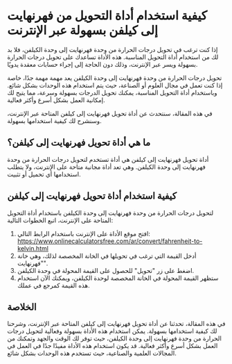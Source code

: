 كيفية استخدام أداة التحويل من فهرنهايت إلى كيلفن بسهولة عبر الإنترنت
====================================================================

إذا كنت ترغب في تحويل درجات الحرارة من وحدة فهرنهايت إلى وحدة الكيلفن، فلا بد لك من استخدام أداة التحويل المناسبة. هذه الأداة تساعدك على تحويل درجات الحرارة بسهولة ويسر عبر الإنترنت، وذلك دون الحاجة إلى إجراء حسابات معقدة يدويًا.

تحويل درجات الحرارة من وحدة فهرنهايت إلى وحدة الكيلفن يعد مهمة مهمة جدًا، خاصة إذا كنت تعمل في مجال العلوم أو الصناعة، حيث يتم استخدام هذه الوحدات بشكل شائع. وباستخدام أداة التحويل المناسبة، يمكنك تحويل الدرجات بسهولة وسرعة، مما يتيح لك إمكانية العمل بشكل أسرع وأكثر فعالية.

في هذه المقالة، سنتحدث عن أداة تحويل فهرنهايت إلى كيلفن المتاحة عبر الإنترنت، وسنشرح لك كيفية استخدامها بسهولة.

 ما هي أداة تحويل فهرنهايت إلى كيلفن؟ 
--------------------------------------

أداة تحويل فهرنهايت إلى كيلفن هي أداة تستخدم لتحويل درجات الحرارة من وحدة فهرنهايت إلى وحدة الكيلفن. وهي تعد أداة مجانية متاحة على الإنترنت، ولا يتطلب استخدامها أي تحميل أو تثبيت.

 كيفية استخدام أداة تحويل فهرنهايت إلى كيلفن 
---------------------------------------------

لتحويل درجات الحرارة من وحدة فهرنهايت إلى وحدة الكيلفن باستخدام أداة التحويل المتاحة على الإنترنت، اتبع الخطوات التالية:

1. افتح موقع الأداة على الإنترنت باستخدام الرابط التالي: <https://www.onlinecalculatorsfree.com/ar/convert/fahrenheit-to-kelvin.html>
2. أدخل القيمة التي ترغب في تحويلها في الخانة المخصصة لذلك، وهي خانة "فهرنهايت".
3. اضغط على زر "تحويل" للحصول على القيمة المحولة في وحدة الكيلفن.
4. ستظهر القيمة المحولة في الخانة المخصصة لوحدة الكيلفن، ويمكنك الآن استخدام هذه القيمة كمرجع في عملك.

 الخلاصة 
---------

في هذه المقالة، تحدثنا عن أداة تحويل فهرنهايت إلى كيلفن المتاحة عبر الإنترنت، وشرحنا لك كيفية استخدامها بسهولة. يمكن استخدام هذه الأداة بسهولة وفعالية لتحويل درجات الحرارة من وحدة فهرنهايت إلى وحدة الكيلفن، حيث توفر لك الوقت والجهد وتمكنك من العمل بشكل أسرع وأكثر فعالية. قد يكون استخدام هذه الأداة مفيدًا جدًا في العمل في المجالات العلمية والصناعية، حيث تستخدم هذه الوحدات بشكل شائع.